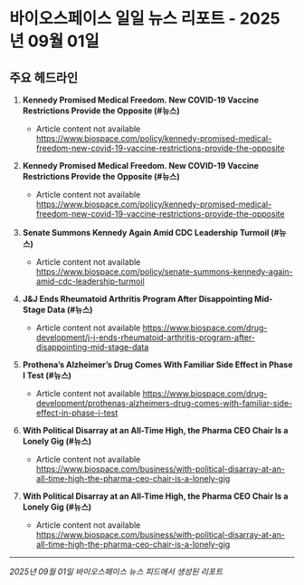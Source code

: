 # 바이오스페이스 일일 뉴스 리포트 - 2025년 09월 01일


## 주요 헤드라인

1. **Kennedy Promised Medical Freedom. New COVID-19 Vaccine Restrictions Provide the Opposite (#뉴스)**
   - Article content not available
   <https://www.biospace.com/policy/kennedy-promised-medical-freedom-new-covid-19-vaccine-restrictions-provide-the-opposite>

2. **Kennedy Promised Medical Freedom. New COVID-19 Vaccine Restrictions Provide the Opposite (#뉴스)**
   - Article content not available
   <https://www.biospace.com/policy/kennedy-promised-medical-freedom-new-covid-19-vaccine-restrictions-provide-the-opposite>

3. **Senate Summons Kennedy Again Amid CDC Leadership Turmoil (#뉴스)**
   - Article content not available
   <https://www.biospace.com/policy/senate-summons-kennedy-again-amid-cdc-leadership-turmoil>

4. **J&J Ends Rheumatoid Arthritis Program After Disappointing Mid-Stage Data (#뉴스)**
   - Article content not available
   <https://www.biospace.com/drug-development/j-j-ends-rheumatoid-arthritis-program-after-disappointing-mid-stage-data>

5. **Prothena’s Alzheimer’s Drug Comes With Familiar Side Effect in Phase I Test (#뉴스)**
   - Article content not available
   <https://www.biospace.com/drug-development/prothenas-alzheimers-drug-comes-with-familiar-side-effect-in-phase-i-test>

6. **With Political Disarray at an All-Time High, the Pharma CEO Chair Is a Lonely Gig (#뉴스)**
   - Article content not available
   <https://www.biospace.com/business/with-political-disarray-at-an-all-time-high-the-pharma-ceo-chair-is-a-lonely-gig>

7. **With Political Disarray at an All-Time High, the Pharma CEO Chair Is a Lonely Gig (#뉴스)**
   - Article content not available
   <https://www.biospace.com/business/with-political-disarray-at-an-all-time-high-the-pharma-ceo-chair-is-a-lonely-gig>


---
*2025년 09월 01일 바이오스페이스 뉴스 피드에서 생성된 리포트*